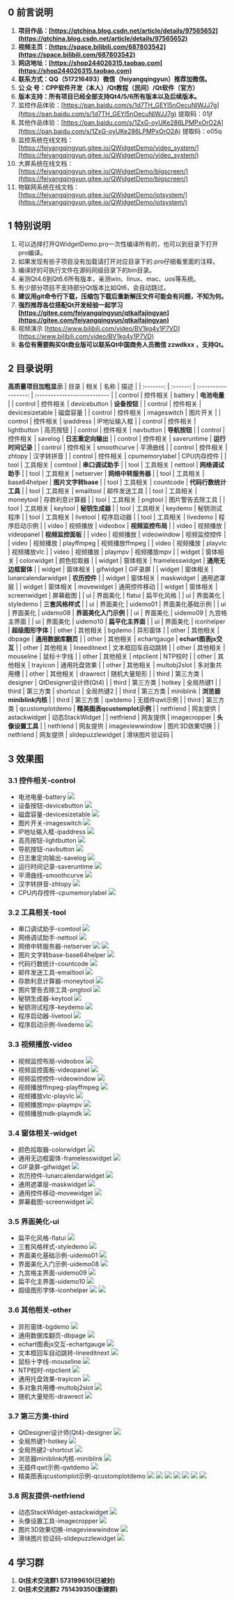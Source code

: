 
## 0 前言说明
1. **项目作品：[https://qtchina.blog.csdn.net/article/details/97565652](https://qtchina.blog.csdn.net/article/details/97565652)**
2. **视频主页：[https://space.bilibili.com/687803542](https://space.bilibili.com/687803542)**
3. **网店地址：[https://shop244026315.taobao.com](https://shop244026315.taobao.com)**
4. **联系方式：QQ（517216493）微信（feiyangqingyun）推荐加微信。**
5. **公 众 号：CPP软件开发（本人）/Qt教程（民间）/Qt软件（官方）**
6. **版本支持：所有项目已经全部支持Qt4/5/6所有版本以及后续版本。**
7. 监控作品体验：[https://pan.baidu.com/s/1d7TH_GEYl5nOecuNlWJJ7g](https://pan.baidu.com/s/1d7TH_GEYl5nOecuNlWJJ7g) 提取码：01jf
8. 其他作品体验：[https://pan.baidu.com/s/1ZxG-oyUKe286LPMPxOrO2A](https://pan.baidu.com/s/1ZxG-oyUKe286LPMPxOrO2A) 提取码：o05q
9. 监控系统在线文档：[https://feiyangqingyun.gitee.io/QWidgetDemo/video_system/](https://feiyangqingyun.gitee.io/QWidgetDemo/video_system/)
10. 大屏系统在线文档：[https://feiyangqingyun.gitee.io/QWidgetDemo/bigscreen/](https://feiyangqingyun.gitee.io/QWidgetDemo/bigscreen/)
11. 物联网系统在线文档：[https://feiyangqingyun.gitee.io/QWidgetDemo/iotsystem/](https://feiyangqingyun.gitee.io/QWidgetDemo/iotsystem/)

## 1 特别说明
1. 可以选择打开QWidgetDemo.pro一次性编译所有的，也可以到目录下打开pro编译。
2. 如果发现有些子项目没有加载请打开对应目录下的.pro仔细看里面的注释。
3. 编译好的可执行文件在源码同级目录下的bin目录。
4. 亲测Qt4.6到Qt6.6所有版本，亲测win、linux、mac、uos等系统。
5. 有少部分项目不支持部分Qt版本比如Qt6，会自动跳过。
6. **建议用git命令行下载，压缩包下载后重新解压文件可能会有问题，不知为何。**
8. **强烈推荐各位搭配Qt开发经验一起学习 [https://gitee.com/feiyangqingyun/qtkaifajingyan](https://gitee.com/feiyangqingyun/qtkaifajingyan)**
9. 视频演示 [https://www.bilibili.com/video/BV1kg4y1P7VD](https://www.bilibili.com/video/BV1kg4y1P7VD)
10. **各位有需要购买Qt商业版可以联系Qt中国商务人员微信 zzwdkxx ，支持Qt。**

## 2 目录说明
**高质量项目加粗显示**
|   目录    |   相关   |        名称         | 描述                        |
| :-------: | :------: | :-----------------: | :-------------------------- |
|  control  | 控件相关 |       battery       | **电池电量**                |
|  control  | 控件相关 |    devicebutton     | **设备按钮**                |
|  control  | 控件相关 |   devicesizetable   | 磁盘容量                    |
|  control  | 控件相关 |     imageswitch     | 图片开关                    |
|  control  | 控件相关 |      ipaddress      | IP地址输入框                |
|  control  | 控件相关 |     lightbutton     | 高亮按钮                    |
|  control  | 控件相关 |      navbutton      | **导航按钮**                |
|  control  | 控件相关 |       savelog       | **日志重定向输出**          |
|  control  | 控件相关 |     saveruntime     | **运行时间记录**            |
|  control  | 控件相关 |     smoothcurve     | 平滑曲线                    |
|  control  | 控件相关 |       zhtopy        | 汉字转拼音                  |
|  control  | 控件相关 |   cpumemorylabel    | CPU内存控件                 |
|   tool    | 工具相关 |       comtool       | **串口调试助手**            |
|   tool    | 工具相关 |       nettool       | **网络调试助手**            |
|   tool    | 工具相关 |      netserver      | **网络中转服务器**          |
|   tool    | 工具相关 |    base64helper     | **图片文字转base**          |
|   tool    | 工具相关 |      countcode      | **代码行数统计工具**        |
|   tool    | 工具相关 |      emailtool      | 邮件发送工具                |
|   tool    | 工具相关 |      moneytool      | 存款利息计算器              |
|   tool    | 工具相关 |       pngtool       | 图片警告去除工具            |
|   tool    | 工具相关 |       keytool       | **秘钥生成器**              |
|   tool    | 工具相关 |       keydemo       | 秘钥测试程序                |
|   tool    | 工具相关 |      livetool       | 程序启动器                  |
|   tool    | 工具相关 |      livedemo       | 程序启动示例                |
|   video   | 视频播放 |      videobox       | **视频监控布局**            |
|   video   | 视频播放 |     videopanel      | **视频监控面板**            |
|   video   | 视频播放 |     videowindow     | 视频监控控件                |
|   video   | 视频播放 |     playffmpeg      | 视频播放ffmpeg              |
|   video   | 视频播放 |       playvlc       | 视频播放vlc                 |
|   video   | 视频播放 |       plaympv       | 视频播放mpv                 |
|  widget   | 窗体相关 |     colorwidget     | 颜色拾取器                  |
|  widget   | 窗体相关 |   framelesswidget   | **通用无边框窗体**          |
|  widget   | 窗体相关 |      gifwidget      | GIF录屏                     |
|  widget   | 窗体相关 | lunarcalendarwidget | **农历控件**                |
|  widget   | 窗体相关 |     maskwidget      | 通用遮罩层                  |
|  widget   | 窗体相关 |     movewidget      | 通用控件移动                |
|  widget   | 窗体相关 |    screenwidget     | 屏幕截图                    |
|    ui     | 界面美化 |       flatui        | 扁平化风格                  |
|    ui     | 界面美化 |      styledemo      | **三套风格样式**            |
|    ui     | 界面美化 |      uidemo01       | 界面美化基础示例            |
|    ui     | 界面美化 |      uidemo08       | **界面美化入门示例**        |
|    ui     | 界面美化 |      uidemo09       | 九宫格主界面                |
|    ui     | 界面美化 |      uidemo10       | **扁平化主界面**            |
|    ui     | 界面美化 |     iconhelper      | **超级图形字体**            |
|   other   | 其他相关 |       bgdemo        | 异形窗体                    |
|   other   | 其他相关 |       dbpage        | **通用数据库翻页**          |
|   other   | 其他相关 |     echartgauge     | **echart图表js交互**        |
|   other   | 其他相关 |    lineeditnext     | 文本框回车自动跳转          |
|   other   | 其他相关 |      mouseline      | 鼠标十字线                  |
|   other   | 其他相关 |      ntpclient      | NTP校时                     |
|   other   | 其他相关 |      trayicon       | 通用托盘效果                |
|   other   | 其他相关 |    multobj2slot     | 多对象共用槽                |
|   other   | 其他相关 |      drawrect       | 随机大量矩形                |
|   third   | 第三方类 |      designer       | QtDesigner设计师(Qt4)       |
|   third   | 第三方类 |       hotkey        | 全局热键1                   |
|   third   | 第三方类 |      shortcut       | 全局热键2                   |
|   third   | 第三方类 |      miniblink      | **浏览器miniblink内核**     |
|   third   | 第三方类 |       qwtdemo       | 无插件qwt示例               |
|   third   | 第三方类 |   qcustomplotdemo   | **精美图表qcustomplot示例** |
| netfriend | 网友提供 |    astackwidget     | 动态StackWidget             |
| netfriend | 网友提供 |    imagecropper     | **头像设置工具**            |
| netfriend | 网友提供 |   imageviewwindow   | 图片3D效果切换              |
| netfriend | 网友提供 |  slidepuzzlewidget  | 滑块图片验证码              |

## 3 效果图
### 3.1 控件相关-control
- 电池电量-battery
![](control/0snap/battery.jpg)
- 设备按钮-devicebutton
![](control/0snap/devicebutton.jpg)
- 磁盘容量-devicesizetable
![](control/0snap/devicesizetable.jpg)
- 图片开关-imageswitch
![](control/0snap/imageswitch.jpg)
- IP地址输入框-ipaddress
![](control/0snap/ipaddress.jpg)
- 高亮按钮-lightbutton
![](control/0snap/lightbutton.jpg)
- 导航按钮-navbutton
![](control/0snap/navbutton.jpg)
- 日志重定向输出-savelog
![](control/0snap/savelog.jpg)
- 运行时间记录-saveruntime
![](control/0snap/saveruntime.jpg)
- 平滑曲线-smoothcurve
![](control/0snap/smoothcurve.jpg)
- 汉字转拼音-zhtopy
![](control/0snap/zhtopy.jpg)
- CPU内存控件-cpumemorylabel
![](control/0snap/cpumemorylabel.jpg)

### 3.2 工具相关-tool
- 串口调试助手-comtool
![](tool/0snap/comtool.jpg)
- 网络调试助手-nettool
![](tool/0snap/nettool.jpg)
- 网络中转服务器-netserver
![](tool/0snap/netserver.jpg)
![](tool/0snap/netserver2.jpg)
- 图片文字转base-base64helper
![](tool/0snap/base64helper.jpg)
- 代码行数统计-countcode
![](tool/0snap/countcode.jpg)
- 邮件发送工具-emailtool
![](tool/0snap/emailtool.jpg)
- 存款利息计算器-moneytool
![](tool/0snap/moneytool.jpg)
- 图片警告去除工具-pngtool
![](tool/0snap/pngtool.jpg)
- 秘钥生成器-keytool
![](tool/0snap/keytool.jpg)
- 秘钥测试程序-keydemo
![](tool/0snap/keydemo.jpg)
- 程序启动器-livetool
![](tool/0snap/livetool.jpg)
- 程序启动示例-livedemo
![](tool/0snap/livedemo.jpg)

### 3.3 视频播放-video
- 视频监控布局-videobox
![](video/0snap/videobox.jpg)
- 视频监控面板-videopanel
![](video/0snap/videopanel.jpg)
- 视频监控控件-videowindow
![](video/0snap/videowindow.jpg)
- 视频播放ffmpeg-playffmpeg
![](video/0snap/playffmpeg.jpg)
- 视频播放vlc-playvlc
![](video/0snap/playvlc.jpg)
- 视频播放mpv-plaympv
![](video/0snap/plaympv.jpg)
- 视频播放mdk-playmdk
![](video/0snap/playmdk.jpg)

### 3.4 窗体相关-widget
- 颜色拾取器-colorwidget
![](widget/0snap/colorwidget.jpg)
- 通用无边框窗体-framelesswidget
![](widget/0snap/framelesswidget.jpg)
- GIF录屏-gifwidget
![](widget/0snap/gifwidget.jpg)
- 农历控件-lunarcalendarwidget
![](widget/0snap/lunarcalendarwidget.jpg)
- 通用遮罩层-maskwidget
![](widget/0snap/maskwidget.jpg)
- 通用控件移动-movewidget
![](widget/0snap/movewidget.jpg)
- 屏幕截图-screenwidget
![](widget/0snap/screenwidget.jpg)

### 3.5 界面美化-ui
- 扁平化风格-flatui
![](ui/0snap/flatui.jpg)
- 三套风格样式-styledemo
![](ui/0snap/styledemo.jpg)
- 界面美化基础示例-uidemo01
![](ui/0snap/uidemo01.jpg)
- 界面美化入门示例-uidemo08
![](ui/0snap/uidemo08.jpg)
- 九宫格主界面-uidemo09
![](ui/0snap/uidemo09.jpg)
- 扁平化主界面-uidemo10
![](ui/0snap/uidemo10.jpg)
- 超级图形字体-iconhelper
![](ui/0snap/iconhelper1.jpg)
![](ui/0snap/iconhelper2.jpg)

### 3.6 其他相关-other
- 异形窗体-bgdemo
![](other/0snap/bgdemo.jpg)
- 通用数据库翻页-dbpage
![](other/0snap/dbpage.jpg)
- echart图表js交互-echartgauge
![](other/0snap/echartgauge.jpg)
- 文本框回车自动跳转-lineeditnext
![](other/0snap/lineeditnext.jpg)
- 鼠标十字线-mouseline
![](other/0snap/mouseline.jpg)
- NTP校时-ntpclient
![](other/0snap/ntpclient.jpg)
- 通用托盘效果-trayicon
![](other/0snap/trayicon.jpg)
- 多对象共用槽-multobj2slot
![](other/0snap/multobj2slot.jpg)
- 随机大量矩形-drawrect
![](other/0snap/drawrect.jpg)

### 3.7 第三方类-third
- QtDesigner设计师(Qt4)-designer
![](third/0snap/designer.jpg)
- 全局热键1-hotkey
![](third/0snap/hotkey.jpg)
- 全局热键2-shortcut
![](third/0snap/shortcut.jpg)
- 浏览器miniblink内核-miniblink
![](third/0snap/miniblink.jpg)
- 无插件qwt示例-qwtdemo
![](third/0snap/qwtdemo.jpg)
- 精美图表qcustomplot示例-qcustomplotdemo
![](third/0snap/qcustomplotdemo1.jpg)
![](third/0snap/qcustomplotdemo2.jpg)
![](third/0snap/qcustomplotdemo3.jpg)
![](third/0snap/qcustomplotdemo4.jpg)
![](third/0snap/qcustomplotdemo5.jpg)
![](third/0snap/qcustomplotdemo6.jpg)
![](third/0snap/qcustomplotdemo7.jpg)

### 3.8 网友提供-netfriend
- 动态StackWidget-astackwidget
![](netfriend/0snap/astackwidget.jpg)
- 头像设置工具-imagecropper
![](netfriend/0snap/imagecropper.jpg)
- 图片3D效果切换-imageviewwindow
![](netfriend/0snap/imageviewwindow.jpg)
- 滑块图片验证码-slidepuzzlewidget
![](netfriend/0snap/sliderpuzzlewidget.jpg)

## 4 学习群
1. **Qt技术交流群1 573199610(已被封)**
2. **Qt技术交流群2 751439350(新建群)**
